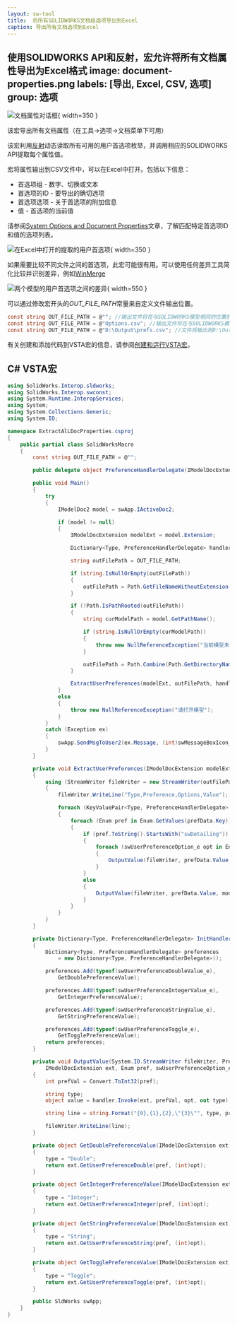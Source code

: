 ```yaml
---
layout: sw-tool
title:  将所有SOLIDWORKS文档级选项导出到Excel
caption: 导出所有文档选项到Excel
---
```

 使用SOLIDWORKS API和反射，宏允许将所有文档属性导出为Excel格式
image: document-properties.png
labels: [导出, Excel, CSV, 选项]
group: 选项
---
![文档属性对话框](document-properties.png){ width=350 }

该宏导出所有文档属性（在工具->选项->文档菜单下可用）

该宏利用[反射](https://docs.microsoft.com/zh-cn/dotnet/csharp/programming-guide/concepts/reflection)动态读取所有可用的用户首选项枚举，并调用相应的SOLIDWORKS API提取每个属性值。

宏将属性输出到CSV文件中，可以在Excel中打开。包括以下信息：

* 首选项组 - 数字、切换或文本
* 首选项的ID - 要导出的确切选项
* 首选项选项 - 关于首选项的附加信息
* 值 - 首选项的当前值

请参阅[System Options and Document Properties](https://help.solidworks.com/2016/english/api/sldworksapiprogguide/overview/system_options_and_document_properties.htm)文章，了解匹配特定首选项ID和值的选项列表。

![在Excel中打开的提取的用户首选项](user-preferences-excel.png){ width=350 }

如果需要比较不同文件之间的首选项，此宏可能很有用。可以使用任何差异工具简化比较并识别差异，例如[WinMerge](https://winmerge.org/)

![两个模型的用户首选项之间的差异](diff-user-preferences.png){ width=550 }

可以通过修改宏开头的*OUT_FILE_PATH*常量来自定义文件输出位置。

~~~ cs
const string OUT_FILE_PATH = @""; //输出文件将在与SOLIDWORKS模型相同的位置创建，并命名为<模型名称>_prefs.csv
const string OUT_FILE_PATH = @"Options.csv"; //输出文件将在与SOLIDWORKS模型相同的位置创建，并命名为Options.csv
const string OUT_FILE_PATH = @"D:\Output\prefs.csv"; //文件将输出到D:\Output\prefs.csv
~~~

有关创建和添加代码到VSTA宏的信息，请参阅[创建和运行VSTA宏](/docs/codestack/solidworks-api/getting-started/macros/create-vsta/)。

## C# VSTA宏

~~~ cs
using SolidWorks.Interop.sldworks;
using SolidWorks.Interop.swconst;
using System.Runtime.InteropServices;
using System;
using System.Collections.Generic;
using System.IO;

namespace ExtractAlLDocProperties.csproj
{
    public partial class SolidWorksMacro
    {
        const string OUT_FILE_PATH = @"";

        public delegate object PreferenceHandlerDelegate(IModelDocExtension ext, int pref, swUserPreferenceOption_e opt, out string type);

        public void Main()
        {
            try
            {
                IModelDoc2 model = swApp.IActiveDoc2;

                if (model != null)
                {
                    IModelDocExtension modelExt = model.Extension;

                    Dictionary<Type, PreferenceHandlerDelegate> handlers = InitHandlers();

                    string outFilePath = OUT_FILE_PATH;

                    if (string.IsNullOrEmpty(outFilePath))
                    {
                        outFilePath = Path.GetFileNameWithoutExtension(model.GetTitle()) + "_prefs.csv";
                    }

                    if (!Path.IsPathRooted(outFilePath))
                    {
                        string curModelPath = model.GetPathName();

                        if (string.IsNullOrEmpty(curModelPath))
                        {
                            throw new NullReferenceException("当前模型未保存。请保存模型或指定输出文件的完整路径");
                        }

                        outFilePath = Path.Combine(Path.GetDirectoryName(curModelPath), outFilePath);
                    }

                    ExtractUserPreferences(modelExt, outFilePath, handlers);
                }
                else
                {
                    throw new NullReferenceException("请打开模型");
                }
            }
            catch (Exception ex)
            {
                swApp.SendMsgToUser2(ex.Message, (int)swMessageBoxIcon_e.swMbStop, (int)swMessageBoxBtn_e.swMbOk);
            }
        }

        private void ExtractUserPreferences(IModelDocExtension modelExt, string outFilePath, Dictionary<Type, PreferenceHandlerDelegate> handlers)
        {
            using (StreamWriter fileWriter = new StreamWriter(outFilePath))
            {
                fileWriter.WriteLine("Type,Preference,Options,Value");

                foreach (KeyValuePair<Type, PreferenceHandlerDelegate> prefData in handlers)
                {
                    foreach (Enum pref in Enum.GetValues(prefData.Key))
                    {
                        if (pref.ToString().StartsWith("swDetailing"))
                        {
                            foreach (swUserPreferenceOption_e opt in Enum.GetValues(typeof(swUserPreferenceOption_e)))
                            {
                                OutputValue(fileWriter, prefData.Value, modelExt, pref, opt);
                            }
                        }
                        else
                        {
                            OutputValue(fileWriter, prefData.Value, modelExt, pref, swUserPreferenceOption_e.swDetailingNoOptionSpecified);
                        }
                    }
                }
            }
        }

        private Dictionary<Type, PreferenceHandlerDelegate> InitHandlers()
        {
            Dictionary<Type, PreferenceHandlerDelegate> preferences
                = new Dictionary<Type, PreferenceHandlerDelegate>();

            preferences.Add(typeof(swUserPreferenceDoubleValue_e),
                GetDoublePreferenceValue);

            preferences.Add(typeof(swUserPreferenceIntegerValue_e),
                GetIntegerPreferenceValue);

            preferences.Add(typeof(swUserPreferenceStringValue_e),
                GetStringPreferenceValue);

            preferences.Add(typeof(swUserPreferenceToggle_e),
                GetTogglePreferenceValue);
            return preferences;
        }

        private void OutputValue(System.IO.StreamWriter fileWriter, PreferenceHandlerDelegate handler, 
            IModelDocExtension ext, Enum pref, swUserPreferenceOption_e opt) 
        {
            int prefVal = Convert.ToInt32(pref);

            string type;
            object value = handler.Invoke(ext, prefVal, opt, out type);

            string line = string.Format("{0},{1},{2},\"{3}\"", type, pref, opt, value);

            fileWriter.WriteLine(line);
        }

        private object GetDoublePreferenceValue(IModelDocExtension ext, int pref, swUserPreferenceOption_e opt, out string type) 
        {
            type = "Double";
            return ext.GetUserPreferenceDouble(pref, (int)opt);
        }

        private object GetIntegerPreferenceValue(IModelDocExtension ext, int pref, swUserPreferenceOption_e opt, out string type)
        {
            type = "Integer";
            return ext.GetUserPreferenceInteger(pref, (int)opt);
        }

        private object GetStringPreferenceValue(IModelDocExtension ext, int pref, swUserPreferenceOption_e opt, out string type)
        {
            type = "String";
            return ext.GetUserPreferenceString(pref, (int)opt);
        }

        private object GetTogglePreferenceValue(IModelDocExtension ext, int pref, swUserPreferenceOption_e opt, out string type)
        {
            type = "Toggle";
            return ext.GetUserPreferenceToggle(pref, (int)opt);
        }

        public SldWorks swApp;
    }
}
~~~